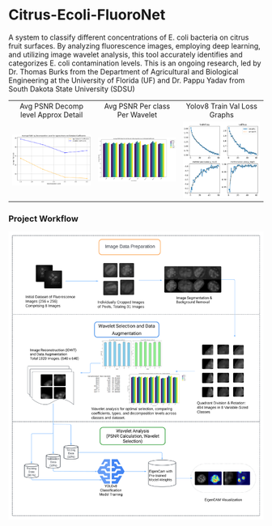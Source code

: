# Citrus-Ecoli-FluoroNet

A system to classify different concentrations of E. coli bacteria on citrus fruit surfaces. By analyzing fluorescence images, employing deep learning, and utilizing image wavelet analysis, this tool accurately identifies and categorizes E. coli contamination levels.
This is an ongoing research, led by Dr. Thomas Burks from the Department of Agricultural and Biological Engineering at the University of Florida (UF) and Dr. Pappu Yadav from South Dakota State University (SDSU)
<table>
  <tr>
    <td align="center">Avg PSNR Decomp level Approx Detail</td>
    <td align="center">Avg PSNR Per class Per Wavelet</td>
    <td align="center">Yolov8 Train Val Loss Graphs</td>
  </tr>
  <tr>
    <td align="center"><img src="https://github.com/snehitvaddi/Citrus-Ecoli-FluoroNet/raw/main/Avg%20PSNR%20Decomp%20level%20Approx%20Detail.png" alt="Avg PSNR Decomp level Approx Detail" width="300"/></td>
    <td align="center"><img src="https://github.com/snehitvaddi/Citrus-Ecoli-FluoroNet/raw/main/Avg%20PSNR%20Per%20class%20Per%20Wavelet.png" alt="Avg PSNR Per class Per Wavelet" width="300"/></td>
    <td align="center"><img src="https://github.com/snehitvaddi/Citrus-Ecoli-FluoroNet/raw/main/Yolov8%20Train%20Val%20Loss%20Graphs.png" alt="Yolov8 Train Val Loss Graphs" width="300"/></td>
  </tr>
</table>

### Project Workflow

<img src="https://github.com/snehitvaddi/Citrus-Ecoli-FluoroNet/blob/main/Flowchart-PNG.png" alt="Yolov8 Train Val Loss Graphs" />

